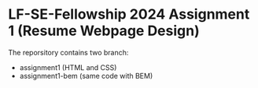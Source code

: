 # LF-SE-Fellowship 2024 Assignment 1 (Resume Webpage Design)
The reporsitory contains two branch:
- assignment1 (HTML and CSS)
- assignment1-bem (same code with BEM)
